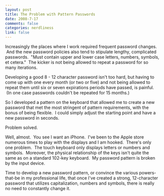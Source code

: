 ```yaml
--- 
layout: post
title: The Problem with Pattern Passwords
date: 2008-7-17
comments: false
categories: nerdliness
link: false
---
```

Increasingly the places where I work required frequent password changes.  And the new password policies also tend to stipulate lengthy, complicated passwords.  "Must contain upper and lower case letters, numbers, symbols, et cetera."  The kicker is not being allowed to repeat a password for so many iterations.

Developing a good 8 - 12 character password isn't too hard, but having to come up with one every month (or two or five) and not being allowed to repeat them until six or seven expirations periods have passed, is painful.  (In one case passwords couldn't be repeated for 15 months.)

So I developed a pattern on the keyboard that allowed me to create a new password that met the most stringent of pattern requirements, with the bonus of being flexible.  I could simply adjust the starting point and have a new password in seconds.

Problem solved.

Well, almost.  You see I want an iPhone.  I've been to the Apple store numerous times to play with the displays and I am hooked.  There's only one problem.  The touch keyboard only displays letters or numbers and symbols.  Moreover, the physical relationship of the keys isn't quite the same as on a standard 102-key keyboard.  My password pattern is broken by the input device.

Time to develop a new password pattern, or convince the various powers-that-be in my professional life, that once I've created a strong, 12-character password that utilizes capitalization, numbers and symbols, there is really no need to constantly change it.
